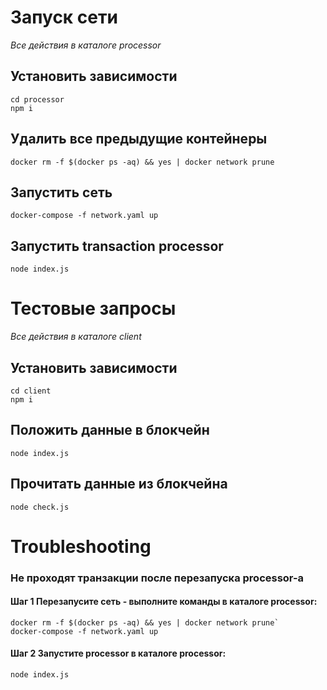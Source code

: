 # Запуск сети
_Все действия в каталоге processor_
## Установить зависимости
```
cd processor 
npm i
```
## Удалить все предыдущие контейнеры
```
docker rm -f $(docker ps -aq) && yes | docker network prune
```
## Запустить сеть
```
docker-compose -f network.yaml up
```
## Запустить transaction processor
```
node index.js
```
# Тестовые запросы
_Все действия в каталоге client_
## Установить зависимости
```
cd client 
npm i
```
## Положить данные в блокчейн
```
node index.js
```
## Прочитать данные из блокчейна
```
node check.js
```

# Troubleshooting
### Не проходят транзакции после перезапуска processor-а
#### Шаг 1 Перезапусите сеть - выполните команды в каталоге processor:
```
docker rm -f $(docker ps -aq) && yes | docker network prune`
docker-compose -f network.yaml up
```
#### Шаг 2 Запустите processor в каталоге processor:

```
node index.js
```


